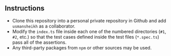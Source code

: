 ## Instructions

* Clone this repository into a personal private repository in Github and add `usmansheikh` as a collaborator.
* Modify the `index.ts` file inside each one of the numbered directories (`#1`, `#2`, etc.) so that the test cases defined inside the test files (`*.spec.ts`) pass all of the assertions.
* Any third-party packages from `npm` or other sources may be used.
